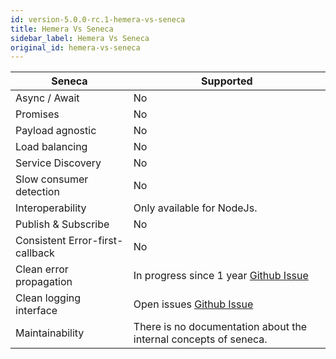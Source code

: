 ```yaml
---
id: version-5.0.0-rc.1-hemera-vs-seneca
title: Hemera Vs Seneca
sidebar_label: Hemera Vs Seneca
original_id: hemera-vs-seneca
---
```


| Seneca                          | Supported                                                                              |
| ------------------------------- | -------------------------------------------------------------------------------------- |
| Async / Await                   | No                                                                                     |
| Promises                        | No                                                                                     |
| Payload agnostic                | No                                                                                     |
| Load balancing                  | No                                                                                     |
| Service Discovery               | No                                                                                     |
| Slow consumer detection         | No                                                                                     |
| Interoperability                | Only available for NodeJs.                                                             |
| Publish & Subscribe             | No                                                                                     |
| Consistent Error-first-callback | No                                                                                     |
| Clean error propagation         | In progress since 1 year [Github Issue](https://github.com/senecajs/seneca/issues/398) |
| Clean logging interface         | Open issues [Github Issue](https://github.com/senecajs/seneca/issues/565)              |
| Maintainability                 | There is no documentation about the internal concepts of seneca.                       |
